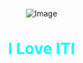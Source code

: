 <p align="center">
    <img src="https://chemnitzer.linux-tage.de/2017/static/img/box/tuxel.gif" alt="Image" />
</p>

<h1> <p align="center" style="color:cyan;"> I Love ITI </p></h1>
